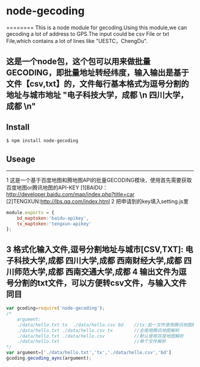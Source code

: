 # node-gecoding
========
This is a node module for gecoding.Using this module,we can gecoding a lot of address to GPS.The input could be csv File or txt File,which contains a lot of lines like "UESTC，ChengDu".

这是一个node包，这个包可以用来做批量GECODING，即批量地址转经纬度，输入输出是基于文件【csv,txt】的，文件每行基本格式为逗号分割的地址与城市地址 "电子科技大学，成都 \n  四川大学，成都  \n"
--------
  
## Install
```bash
$ npm install node-gecoding
```
  
## Useage

----------
1 这是一个基于百度地图和腾地图API的批量GECODING模块，使用首先需要获取百度地图or腾讯地图的API-KEY
  [1]BAIDU：http://developer.baidu.com/map/index.php?title=car
  [2]TENGXUN:http://lbs.qq.com/index.html
2 把申请到的key填入setting.js里
  ```js
  module.exports = {
	  bd_maptoken:'baidu-apikey',
	  tx_maptoken:'tengxun-apikey'
  };
  ```
3 格式化输入文件,逗号分割地址与城市[CSV,TXT]:
    电子科技大学,成都
    四川大学,成都
    西南财经大学,成都
    四川师范大学,成都
    西南交通大学,成都
4 输出文件为逗号分割的txt文件，可以方便转csv文件，与输入文件同目
----------

```js
var gcoding=require('node-gecoding');
/*
    argument:
    ./data/hello.txt tx  ./data/hello.csv bd    //tx:前一文件使用腾讯地图解析 bd:后一个文使用百度地图解析
    ./data/hello.txt ./data/hello.csv tx        //全使用腾讯地图解析
    ./data/hello.txt ./data/hello.csv           //默认使用百度地图解析
    ./data/hello.txt                            //单个文件解析
*/
var argument=['./data/hello.txt','tx','./data/hello.csv','bd']
gcoding.gecoding_aync(argument);

```
